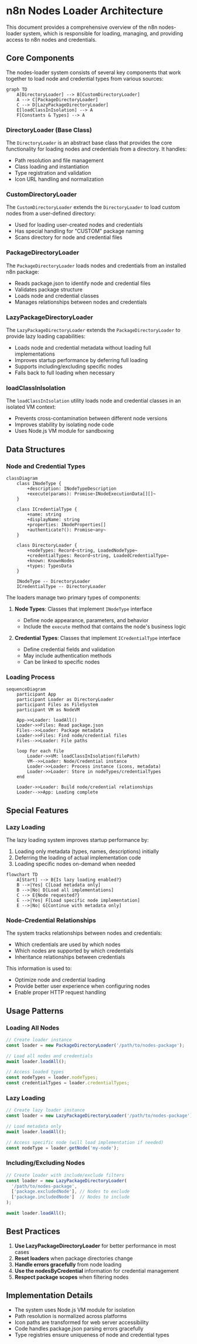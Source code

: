# n8n Nodes Loader Architecture

This document provides a comprehensive overview of the n8n nodes-loader system, which is responsible for loading, managing, and providing access to n8n nodes and credentials.

## Core Components

The nodes-loader system consists of several key components that work together to load node and credential types from various sources:

```mermaid
graph TD
    A[DirectoryLoader] --> B[CustomDirectoryLoader]
    A --> C[PackageDirectoryLoader]
    C --> D[LazyPackageDirectoryLoader]
    E[loadClassInIsolation] --> A
    F[Constants & Types] --> A
```

### DirectoryLoader (Base Class)

The `DirectoryLoader` is an abstract base class that provides the core functionality for loading nodes and credentials from a directory. It handles:

- Path resolution and file management
- Class loading and instantiation
- Type registration and validation
- Icon URL handling and normalization

### CustomDirectoryLoader

The `CustomDirectoryLoader` extends the `DirectoryLoader` to load custom nodes from a user-defined directory:

- Used for loading user-created nodes and credentials
- Has special handling for "CUSTOM" package naming
- Scans directory for node and credential files

### PackageDirectoryLoader

The `PackageDirectoryLoader` loads nodes and credentials from an installed n8n package:

- Reads package.json to identify node and credential files
- Validates package structure
- Loads node and credential classes
- Manages relationships between nodes and credentials

### LazyPackageDirectoryLoader

The `LazyPackageDirectoryLoader` extends the `PackageDirectoryLoader` to provide lazy loading capabilities:

- Loads node and credential metadata without loading full implementations
- Improves startup performance by deferring full loading
- Supports including/excluding specific nodes
- Falls back to full loading when necessary

### loadClassInIsolation

The `loadClassInIsolation` utility loads node and credential classes in an isolated VM context:

- Prevents cross-contamination between different node versions
- Improves stability by isolating node code
- Uses Node.js VM module for sandboxing

## Data Structures

### Node and Credential Types

```mermaid
classDiagram
    class INodeType {
        +description: INodeTypeDescription
        +execute(params): Promise~INodeExecutionData[][]~
    }
    
    class ICredentialType {
        +name: string
        +displayName: string
        +properties: INodeProperties[]
        +authenticate?(): Promise~any~
    }
    
    class DirectoryLoader {
        +nodeTypes: Record~string, LoadedNodeType~
        +credentialTypes: Record~string, LoadedCredentialType~
        +known: KnownNodes
        +types: TypesData
    }
    
    INodeType -- DirectoryLoader
    ICredentialType -- DirectoryLoader
```

The loaders manage two primary types of components:

1. **Node Types**: Classes that implement `INodeType` interface
   - Define node appearance, parameters, and behavior
   - Include the `execute` method that contains the node's business logic

2. **Credential Types**: Classes that implement `ICredentialType` interface
   - Define credential fields and validation
   - May include authentication methods
   - Can be linked to specific nodes

### Loading Process

```mermaid
sequenceDiagram
    participant App
    participant Loader as DirectoryLoader
    participant Files as FileSystem
    participant VM as NodeVM
    
    App->>Loader: loadAll()
    Loader->>Files: Read package.json
    Files-->>Loader: Package metadata
    Loader->>Files: Find node/credential files
    Files-->>Loader: File paths
    
    loop For each file
        Loader->>VM: loadClassInIsolation(filePath)
        VM-->>Loader: Node/Credential instance
        Loader->>Loader: Process instance (icons, metadata)
        Loader->>Loader: Store in nodeTypes/credentialTypes
    end
    
    Loader->>Loader: Build node/credential relationships
    Loader-->>App: Loading complete
```

## Special Features

### Lazy Loading

The lazy loading system improves startup performance by:

1. Loading only metadata (types, names, descriptions) initially
2. Deferring the loading of actual implementation code
3. Loading specific nodes on-demand when needed

```mermaid
flowchart TD
    A[Start] --> B{Is lazy loading enabled?}
    B -->|Yes| C[Load metadata only]
    B -->|No| D[Load all implementations]
    C --> E{Node requested?}
    E -->|Yes| F[Load specific node implementation]
    E -->|No| G[Continue with metadata only]
```

### Node-Credential Relationships

The system tracks relationships between nodes and credentials:

- Which credentials are used by which nodes
- Which nodes are supported by which credentials
- Inheritance relationships between credentials

This information is used to:
- Optimize node and credential loading
- Provide better user experience when configuring nodes
- Enable proper HTTP request handling

## Usage Patterns

### Loading All Nodes

```typescript
// Create loader instance
const loader = new PackageDirectoryLoader('/path/to/nodes-package');

// Load all nodes and credentials
await loader.loadAll();

// Access loaded types
const nodeTypes = loader.nodeTypes;
const credentialTypes = loader.credentialTypes;
```

### Lazy Loading

```typescript
// Create lazy loader instance
const loader = new LazyPackageDirectoryLoader('/path/to/nodes-package');

// Load metadata only
await loader.loadAll();

// Access specific node (will load implementation if needed)
const nodeType = loader.getNode('my-node');
```

### Including/Excluding Nodes

```typescript
// Create loader with include/exclude filters
const loader = new LazyPackageDirectoryLoader(
  '/path/to/nodes-package',
  ['package.excludedNode'], // Nodes to exclude
  ['package.includedNode']  // Nodes to include
);

await loader.loadAll();
```

## Best Practices

1. **Use LazyPackageDirectoryLoader** for better performance in most cases
2. **Reset loaders** when package directories change
3. **Handle errors gracefully** from node loading
4. **Use the nodesByCredential** information for credential management
5. **Respect package scopes** when filtering nodes

## Implementation Details

- The system uses Node.js VM module for isolation
- Path resolution is normalized across platforms
- Icon paths are transformed for web server accessibility
- Code handles package.json parsing errors gracefully
- Type registries ensure uniqueness of node and credential types